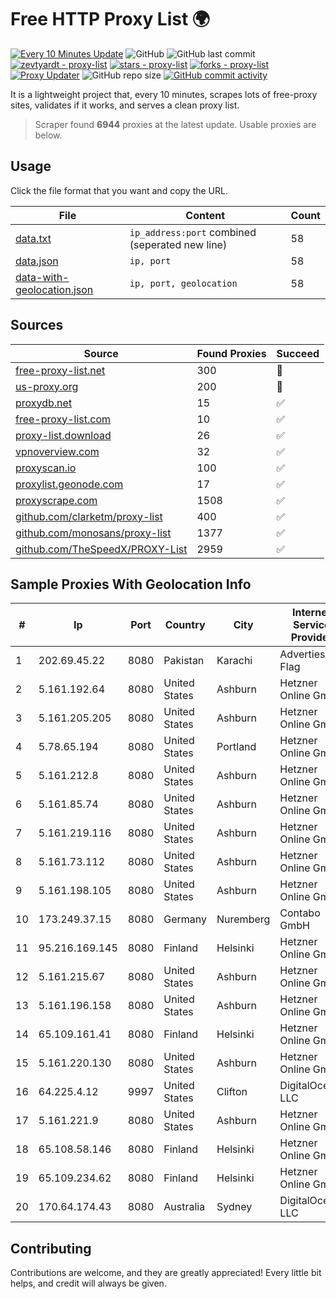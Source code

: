 
# Free HTTP Proxy List 🌍

[![Every 10 Minutes Update](https://github.com/mertguvencli/http-proxy-list/actions/workflows/main.yml/badge.svg?branch=main)](https://github.com/mertguvencli/http-proxy-list/actions/workflows/main.yml)
![GitHub](https://img.shields.io/github/license/mertguvencli/http-proxy-list)
![GitHub last commit](https://img.shields.io/github/last-commit/mertguvencli/http-proxy-list)
[![zevtyardt - proxy-list](https://img.shields.io/static/v1?label=zevtyardt&message=proxy-list&color=blue&logo=github)](https://github.com/zevtyardt/proxy-list "Go to GitHub repo")
[![stars - proxy-list](https://img.shields.io/github/stars/zevtyardt/proxy-list?style=social)](https://github.com/zevtyardt/proxy-list)
[![forks - proxy-list](https://img.shields.io/github/forks/zevtyardt/proxy-list?style=social)](https://github.com/zevtyardt/proxy-list)
[![Proxy Updater](https://github.com/zevtyardt/proxy-list/workflows/Proxy%20Updater/badge.svg)](https://github.com/zevtyardt/proxy-list/actions?query=workflow:"Proxy+Updater")
![GitHub repo size](https://img.shields.io/github/repo-size/zevtyardt/proxy-list)
[![GitHub commit activity](https://img.shields.io/github/commit-activity/m/zevtyardt/proxy-list?logo=commits)](https://github.com/zevtyardt/proxy-list/commits/main)

It is a lightweight project that, every 10 minutes, scrapes lots of free-proxy sites, validates if it works, and serves a clean proxy list.

> Scraper found **6944** proxies at the latest update. Usable proxies are below.

## Usage

Click the file format that you want and copy the URL.

|File|Content|Count|
|----|-------|-----|
|[data.txt](https://raw.githubusercontent.com/mertguvencli/http-proxy-list/main/proxy-list/data.txt)|`ip_address:port` combined (seperated new line)|58|
|[data.json](https://raw.githubusercontent.com/mertguvencli/http-proxy-list/main/proxy-list/data.json)|`ip, port`|58|
|[data-with-geolocation.json](https://raw.githubusercontent.com/mertguvencli/http-proxy-list/main/proxy-list/data-with-geolocation.json)|`ip, port, geolocation`|58|

## Sources

|Source|Found Proxies|Succeed|
|------|-------------|-------|
|[free-proxy-list.net](https://free-proxy-list.net)|300|🚫|
|[us-proxy.org](https://www.us-proxy.org)|200|🚫|
|[proxydb.net](http://proxydb.net)|15|✅|
|[free-proxy-list.com](https://free-proxy-list.com/?page=&port=&type%5B%5D=http&type%5B%5D=https&up_time=0&search=Search)|10|✅|
|[proxy-list.download](https://www.proxy-list.download/HTTP)|26|✅|
|[vpnoverview.com](https://vpnoverview.com/privacy/anonymous-browsing/free-proxy-servers)|32|✅|
|[proxyscan.io](https://www.proxyscan.io)|100|✅|
|[proxylist.geonode.com](https://proxylist.geonode.com/api/proxy-list?limit=300&page=1&sort_by=lastChecked&sort_type=desc&protocols=http,https)|17|✅|
|[proxyscrape.com](https://api.proxyscrape.com/v2/?request=displayproxies&protocol=http&timeout=10000&country=all&ssl=all&anonymity=all)|1508|✅|
|[github.com/clarketm/proxy-list](https://raw.githubusercontent.com/clarketm/proxy-list/master/proxy-list-raw.txt)|400|✅|
|[github.com/monosans/proxy-list](https://raw.githubusercontent.com/monosans/proxy-list/main/proxies/http.txt)|1377|✅|
|[github.com/TheSpeedX/PROXY-List](https://raw.githubusercontent.com/TheSpeedX/PROXY-List/master/http.txt)|2959|✅|


## Sample Proxies With Geolocation Info

|#|Ip|Port|Country|City|Internet Service Provider|
|-|--|----|-------|----|-------------------------|
|1|202.69.45.22|8080|Pakistan|Karachi|Advertiese Flag|
|2|5.161.192.64|8080|United States|Ashburn|Hetzner Online GmbH|
|3|5.161.205.205|8080|United States|Ashburn|Hetzner Online GmbH|
|4|5.78.65.194|8080|United States|Portland|Hetzner Online GmbH|
|5|5.161.212.8|8080|United States|Ashburn|Hetzner Online GmbH|
|6|5.161.85.74|8080|United States|Ashburn|Hetzner Online GmbH|
|7|5.161.219.116|8080|United States|Ashburn|Hetzner Online GmbH|
|8|5.161.73.112|8080|United States|Ashburn|Hetzner Online GmbH|
|9|5.161.198.105|8080|United States|Ashburn|Hetzner Online GmbH|
|10|173.249.37.15|8080|Germany|Nuremberg|Contabo GmbH|
|11|95.216.169.145|8080|Finland|Helsinki|Hetzner Online GmbH|
|12|5.161.215.67|8080|United States|Ashburn|Hetzner Online GmbH|
|13|5.161.196.158|8080|United States|Ashburn|Hetzner Online GmbH|
|14|65.109.161.41|8080|Finland|Helsinki|Hetzner Online GmbH|
|15|5.161.220.130|8080|United States|Ashburn|Hetzner Online GmbH|
|16|64.225.4.12|9997|United States|Clifton|DigitalOcean, LLC|
|17|5.161.221.9|8080|United States|Ashburn|Hetzner Online GmbH|
|18|65.108.58.146|8080|Finland|Helsinki|Hetzner Online GmbH|
|19|65.109.234.62|8080|Finland|Helsinki|Hetzner Online GmbH|
|20|170.64.174.43|8080|Australia|Sydney|DigitalOcean, LLC|



## Contributing

Contributions are welcome, and they are greatly appreciated! Every
little bit helps, and credit will always be given.

